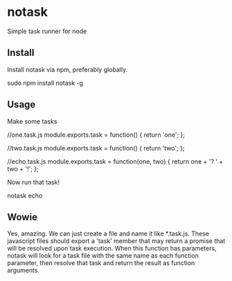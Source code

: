 notask
======

Simple task runner for node

## Install

Install notask via npm, preferably globally.

  sudo npm install notask -g

## Usage

Make some tasks

  //one.task.js
  module.exports.task = function() {
    return 'one';
  };
  
  //two.task.js
  module.exports.task = function() {
    return 'two';
  };

  //echo.task.js
  module.exports.task = function(one, two) {
    return one + '? '  + two + '!';
  };
  
  
Now run that task!

  notask echo


## Wowie

Yes, amazing. We can just create a file and name it like *.task.js. These javascript files
should export a 'task' member that may return a promise that will be resolved upon task
execution. When this function has parameters, notask will look for a task file with the same
name as each function parameter, then resolve that task and return the result as function
arguments.



  
